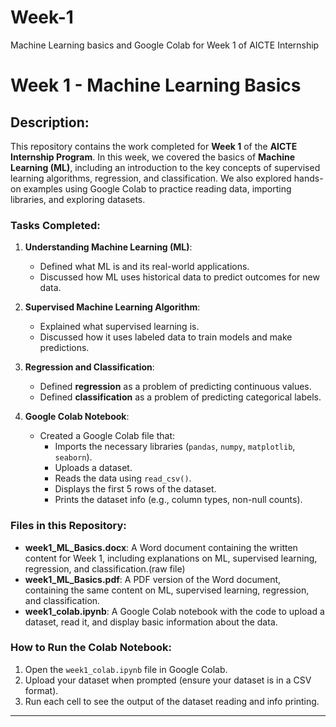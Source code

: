 # Week-1
Machine Learning basics and Google Colab for Week 1 of AICTE Internship

# Week 1 - Machine Learning Basics

## Description:
This repository contains the work completed for **Week 1** of the **AICTE Internship Program**. In this week, we covered the basics of **Machine Learning (ML)**, including an introduction to the key concepts of supervised learning algorithms, regression, and classification. We also explored hands-on examples using Google Colab to practice reading data, importing libraries, and exploring datasets.

### **Tasks Completed:**
1. **Understanding Machine Learning (ML)**:
   - Defined what ML is and its real-world applications.
   - Discussed how ML uses historical data to predict outcomes for new data.

2. **Supervised Machine Learning Algorithm**:
   - Explained what supervised learning is.
   - Discussed how it uses labeled data to train models and make predictions.

3. **Regression and Classification**:
   - Defined **regression** as a problem of predicting continuous values.
   - Defined **classification** as a problem of predicting categorical labels.

4. **Google Colab Notebook**:
   - Created a Google Colab file that:
     - Imports the necessary libraries (`pandas`, `numpy`, `matplotlib`, `seaborn`).
     - Uploads a dataset.
     - Reads the data using `read_csv()`.
     - Displays the first 5 rows of the dataset.
     - Prints the dataset info (e.g., column types, non-null counts).

### **Files in this Repository:**
- **week1_ML_Basics.docx**: A Word document containing the written content for Week 1, including explanations on ML, supervised learning, regression, and classification.(raw file)
- **week1_ML_Basics.pdf**: A PDF version of the Word document, containing the same content on ML, supervised learning, regression, and classification.
- **week1_colab.ipynb**: A Google Colab notebook with the code to upload a dataset, read it, and display basic information about the data.

### **How to Run the Colab Notebook:**
1. Open the `week1_colab.ipynb` file in Google Colab.
2. Upload your dataset when prompted (ensure your dataset is in a CSV format).
3. Run each cell to see the output of the dataset reading and info printing.

---

